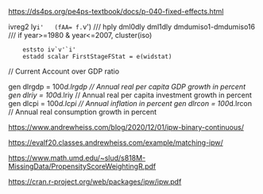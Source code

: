 https://ds4ps.org/pe4ps-textbook/docs/p-040-fixed-effects.html



ivreg2 ly`i'   (fAA= f.`v') ///
		hply dml0dly dml1dly dmdumiso1-dmdumiso16 ///
		if year>=1980 & year<=2007,  cluster(iso) 

		eststo iv`v'`i'
		estadd scalar FirstStageFStat = e(widstat)

// Current Account over GDP ratio

gen dlrgdp  = 100*d.lrgdp			// Annual real per capita GDP growth in percent
gen dlriy	= 100*d.lriy			// Annual real per capita investment growth in percent
gen dlcpi   = 100*d.lcpi			// Annual inflation in percent
gen dlrcon  = 100*d.lrcon			// Annual real consumption growth in percent



https://www.andrewheiss.com/blog/2020/12/01/ipw-binary-continuous/

https://evalf20.classes.andrewheiss.com/example/matching-ipw/

https://www.math.umd.edu/~slud/s818M-MissingData/PropensityScoreWeightingR.pdf

https://cran.r-project.org/web/packages/ipw/ipw.pdf

